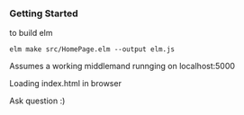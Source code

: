 ### Getting Started
to build elm
```
elm make src/HomePage.elm --output elm.js
```
Assumes a working middlemand runnging on localhost:5000

Loading index.html in browser

Ask question :)


